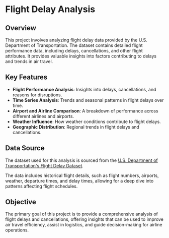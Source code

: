 # Flight Delay Analysis

## Overview

This project involves analyzing flight delay data provided by the U.S. Department of Transportation. The dataset contains detailed flight performance data, including delays, cancellations, and other flight attributes. It provides valuable insights into factors contributing to delays and trends in air travel.

## Key Features

- **Flight Performance Analysis**: Insights into delays, cancellations, and reasons for disruptions.
- **Time Series Analysis**: Trends and seasonal patterns in flight delays over time.
- **Airport and Airline Comparison**: A breakdown of performance across different airlines and airports.
- **Weather Influence**: How weather conditions contribute to flight delays.
- **Geographic Distribution**: Regional trends in flight delays and cancellations.
  
## Data Source

The dataset used for this analysis is sourced from the [U.S. Department of Transportation's Flight Delay Dataset](https://www.kaggle.com/datasets/usdot/flight-delays?ref=hackernoon.com).

The data includes historical flight details, such as flight numbers, airports, weather, departure times, and delay times, allowing for a deep dive into patterns affecting flight schedules.

## Objective

The primary goal of this project is to provide a comprehensive analysis of flight delays and cancellations, offering insights that can be used to improve air travel efficiency, assist in logistics, and guide decision-making for airline operations.
